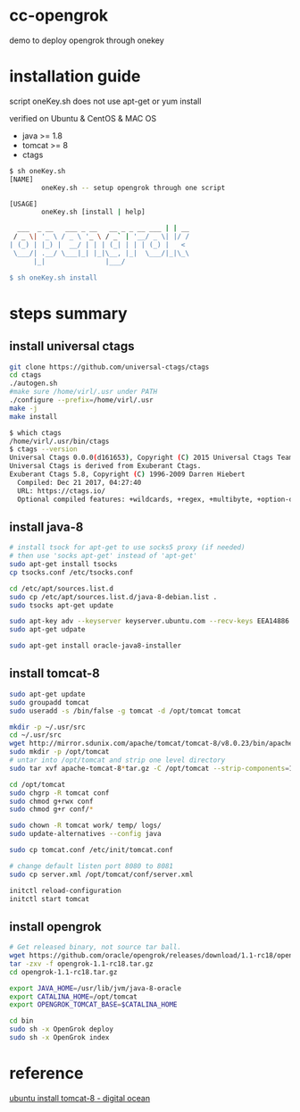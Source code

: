 # cc-opengrok
demo to deploy opengrok through onekey

# installation guide
script oneKey.sh does not use apt-get or yum install

verified on Ubuntu & CentOS & MAC OS

* java   >= 1.8
* tomcat >= 8
* ctags

```bash
$ sh oneKey.sh 
[NAME]
        oneKey.sh -- setup opengrok through one script

[USAGE]
        oneKey.sh [install | help]

  ___  _ __   ___ _ __   __ _ _ __ ___ | | __
 / _ \| '_ \ / _ \ '_ \ / _` | '__/ _ \| |/ /
| (_) | |_) |  __/ | | | (_| | | | (_) |   <
 \___/| .__/ \___|_| |_|\__, |_|  \___/|_|\_\
      |_|               |___/

$ sh oneKey.sh install

```
# steps summary
## install universal ctags
```bash
git clone https://github.com/universal-ctags/ctags
cd ctags
./autogen.sh
#make sure /home/virl/.usr under PATH
./configure --prefix=/home/virl/.usr
make -j
make install

$ which ctags
/home/virl/.usr/bin/ctags
$ ctags --version
Universal Ctags 0.0.0(d161653), Copyright (C) 2015 Universal Ctags Team
Universal Ctags is derived from Exuberant Ctags.
Exuberant Ctags 5.8, Copyright (C) 1996-2009 Darren Hiebert
  Compiled: Dec 21 2017, 04:27:40
  URL: https://ctags.io/
  Optional compiled features: +wildcards, +regex, +multibyte, +option-directory, +xpath

```

## install java-8
   
```bash
# install tsock for apt-get to use socks5 proxy (if needed)
# then use 'socks apt-get' instead of 'apt-get'
sudo apt-get install tsocks
cp tsocks.conf /etc/tsocks.conf

cd /etc/apt/sources.list.d
sudo cp /etc/apt/sources.list.d/java-8-debian.list .
sudo tsocks apt-get update
```

```bash
sudo apt-key adv --keyserver keyserver.ubuntu.com --recv-keys EEA14886
sudo apt-get udpate

sudo apt-get install oracle-java8-installer

```

## install tomcat-8
```bash
sudo apt-get update
sudo groupadd tomcat
sudo useradd -s /bin/false -g tomcat -d /opt/tomcat tomcat

mkdir -p ~/.usr/src
cd ~/.usr/src
wget http://mirror.sdunix.com/apache/tomcat/tomcat-8/v8.0.23/bin/apache-tomcat-8.0.23.tar.gz
sudo mkdir -p /opt/tomcat
# untar into /opt/tomcat and strip one level directory
sudo tar xvf apache-tomcat-8*tar.gz -C /opt/tomcat --strip-components=1

cd /opt/tomcat
sudo chgrp -R tomcat conf
sudo chmod g+rwx conf
sudo chmod g+r conf/*

sudo chown -R tomcat work/ temp/ logs/
sudo update-alternatives --config java

sudo cp tomcat.conf /etc/init/tomcat.conf

# change default listen port 8080 to 8081
sudo cp server.xml /opt/tomcat/conf/server.xml

initctl reload-configuration
initctl start tomcat

```

## install opengrok
```bash
# Get released binary, not source tar ball.
wget https://github.com/oracle/opengrok/releases/download/1.1-rc18/opengrok-1.1-rc18.tar.gz
tar -zxv -f opengrok-1.1-rc18.tar.gz
cd opengrok-1.1-rc18.tar.gz

export JAVA_HOME=/usr/lib/jvm/java-8-oracle
export CATALINA_HOME=/opt/tomcat
export OPENGROK_TOMCAT_BASE=$CATALINA_HOME

cd bin
sudo sh -x OpenGrok deploy
sudo sh -x OpenGrok index

```

# reference
[ubuntu install tomcat-8 - digital ocean](https://www.digitalocean.com/community/tutorials/how-to-install-apache-tomcat-8-on-ubuntu-14-04)

